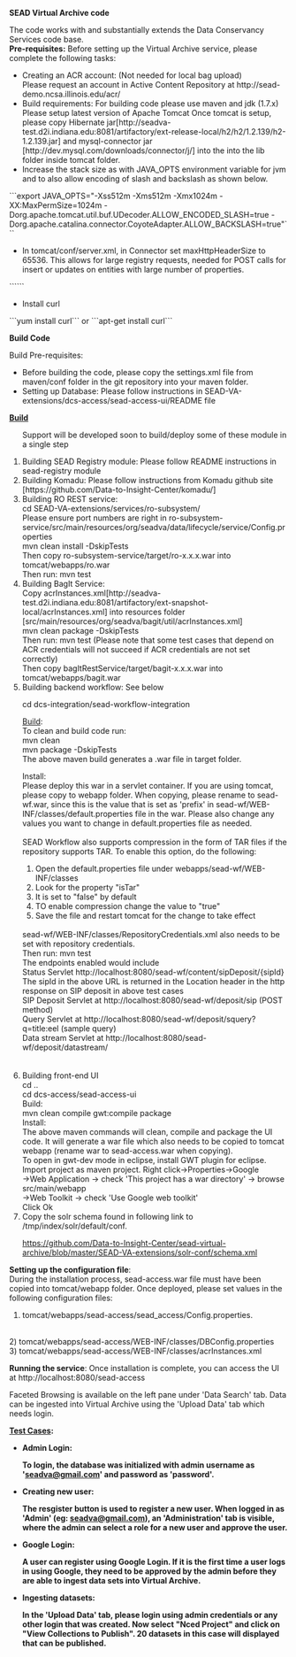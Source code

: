 <b>SEAD Virtual Archive code</b>

The code works with and substantially extends the Data Conservancy Services code base.<br/>
<b>Pre-requisites:</b>
Before setting up the Virtual Archive service, please complete the following tasks:
<ul>
<li>Creating an ACR account: (Not needed for local bag upload)
<br/>
Please request an account in Active Content Repository at http://sead-demo.ncsa.illinois.edu/acr/ 
<li>Build requirements:
For building code  please use maven and jdk (1.7.x)
Please setup latest version of Apache Tomcat
Once tomcat is setup, please copy Hibernate jar[http://seadva-test.d2i.indiana.edu:8081/artifactory/ext-release-local/h2/h2/1.2.139/h2-1.2.139.jar] and mysql-connector jar [http://dev.mysql.com/downloads/connector/j/] into the into the lib folder inside tomcat folder.
<li>Increase the stack size as with JAVA_OPTS environment variable for jvm and to also allow encoding of slash and backslash as shown below.
</ul>
```export JAVA_OPTS="-Xss512m -Xms512m -Xmx1024m -XX:MaxPermSize=1024m
-Dorg.apache.tomcat.util.buf.UDecoder.ALLOW_ENCODED_SLASH=true
-Dorg.apache.catalina.connector.CoyoteAdapter.ALLOW_BACKSLASH=true"```

<ul>
<li>In tomcat/conf/server.xml, in Connector set maxHttpHeaderSize to 65536. This allows for large registry requests, needed for POST calls for insert or updates on entities with large number of properties. 
</ul>
 ```<Connector port="8080" protocol="HTTP/1.1"
                maxHttpHeaderSize="65536"
               connectionTimeout="20000"
               redirectPort="8443" />```

<ul>
<li> Install curl
</ul>
```yum install curl```
or
```apt-get install curl```

<b>Build Code </b><br/>

Build Pre-requisites:
<br/>
<ul>
<li>Before building the code, please copy the settings.xml file from maven/conf folder in the git repository into your maven folder.

<li>Setting up Database:
Please follow instructions in SEAD-VA-extensions/dcs-access/sead-access-ui/README file

</ul>

<u><b>Build</b></u>
<ol>

Support will be developed soon to build/deploy some of these module in a single step
<li>Building SEAD Registry module: Please follow README instructions in sead-registry module
<li>Building Komadu: Please follow instructions from Komadu github site [https://github.com/Data-to-Insight-Center/komadu/]
<li>Building RO REST service:
<br/>cd SEAD-VA-extensions/services/ro-subsystem/
<br/>Please ensure port numbers are right in ro-subsystem-service/src/main/resources/org/seadva/data/lifecycle/service/Config.properties
<br/>mvn clean install -DskipTests
<br/>Then copy ro-subsystem-service/target/ro-x.x.x.war into tomcat/webapps/ro.war
<br/>Then run: mvn test

<li>Building BagIt Service:
<br/>Copy acrInstances.xml[http://seadva-test.d2i.indiana.edu:8081/artifactory/ext-snapshot-local/acrInstances.xml] into resources folder [src/main/resources/org/seadva/bagit/util/acrInstances.xml]
<br/>mvn clean package -DskipTests
<br/>Then run: mvn test (Please note that some test cases that depend on ACR credentials will not succeed if ACR credentials are not set correctly)
<br/>Then copy bagItRestService/target/bagit-x.x.x.war into tomcat/webapps/bagit.war
<li>Building backend workflow: See below

cd dcs-integration/sead-workflow-integration

<u>Build</u>:
<br/>
To clean and build code run:
<br/>
mvn clean
<br/>
mvn package -DskipTests
<br/>
The above maven build generates a .war file in target folder.

Install: <br/>Please deploy this war in a servlet container. If you are using tomcat, please copy to webapp folder. When copying, please rename to sead-wf.war, since this is the value that is set as 'prefix' in sead-wf/WEB-INF/classes/default.properties file in the war. Please also change any values you want to change in default.properties file as needed. 
<br/><br/>
SEAD Workflow also supports compression in the form of TAR files if the repository supports TAR. To enable this option, do the following:
<ol>
<li> Open the default.properties file under webapps/sead-wf/WEB-INF/classes
<li> Look for the property "isTar"
<li> It is set to "false" by default
<li> TO enable compression change the value to "true"
<li> Save the file and restart tomcat for the change to take effect
</ol>
<br/>
sead-wf/WEB-INF/classes/RepositoryCredentials.xml also needs to be set with repository credentials.
<br/>
Then run: mvn test
<br/>
The endpoints enabled would include
<br/>
Status Servlet http://localhost:8080/sead-wf/content/sipDeposit/{sipId}
<br/>
The sipId in the above URL is returned in the Location header in the http response on SIP deposit in above test cases
<br/>
SIP Deposit Servlet at http://localhost:8080/sead-wf/deposit/sip  (POST method)
<br/>
Query Servlet at http://localhost:8080/sead-wf/deposit/squery?q=title:eel (sample query)
<br/>
Data stream Servlet at http://localhost:8080/sead-wf/deposit/datastream/<entity-id>
<br/>
<br/>
<br/>

<li>Building front-end UI
<br/>
cd ..
<br/>
cd dcs-access/sead-access-ui   
<br/>
Build:
<br/>
mvn clean compile gwt:compile package
<br/>
Install:
<br/>
The above maven commands will clean, compile and package the UI code. It will generate a war file which also needs to be copied to tomcat webapp (rename war to sead-access.war when copying).<Change snapshot files to release files>

<br/>
To open in gwt-dev mode in eclipse, install GWT plugin for eclipse. Import project as maven project. Right click->Properties->Google
<br/>->Web Application -> check 'This project has a war directory' -> browse src/main/webapp
<br/>->Web Toolkit -> check 'Use Google web toolkit'
<br/>Click Ok
<li>Copy the solr schema found in following link to /tmp/index/solr/default/conf.

https://github.com/Data-to-Insight-Center/sead-virtual-archive/blob/master/SEAD-VA-extensions/solr-conf/schema.xml

</li>
</ol>

<b>Setting up the configuration file</b>:
<br/>
During the installation process, sead-access.war file must have been copied into tomcat/webapp folder. Once deployed, please set values in the following configuration files:

1) tomcat/webapps/sead-access/sead_access/Config.properties.
<br/>
2) tomcat/webapps/sead-access/WEB-INF/classes/DBConfig.properties​
<br/>
3) tomcat/webapps/sead-access/WEB-INF/classes/acrInstances.xml 

<b>Running the service</b>:
Once installation is complete, you can access the UI at http://localhost:8080/sead-access

Faceted Browsing is available on the left pane under 'Data Search' tab. Data can be ingested into Virtual Archive using the 'Upload Data' tab which needs login.

<u><b>Test Cases<b></u>:

<ul>
<li>Admin Login:

To login, the database was initialized with admin username as 'seadva@gmail.com' and password as 'password'.

<li>Creating new user:

The resgister button is used to register a new user. When  logged in as 'Admin' (eg: seadva@gmail.com), an 'Administration' tab is visible, where the admin can select a role for a new user and approve the user.

<li>Google Login:

A user can register using Google Login. If it is the first time a user logs in using Google, they need to be approved by the admin before they are able to ingest data sets into Virtual Archive. 

<li>Ingesting datasets:

In the 'Upload Data' tab, please login using admin credentials or any other login that was created. Now select "Nced Project" and click on "View Collections to Publish". 20 datasets in this case will displayed that can be published.

</ul>

